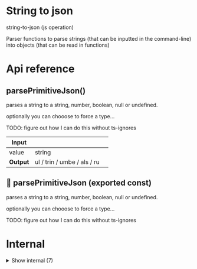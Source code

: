 # String to json

string-to-json (js operation)

Parser functions to parse strings (that can be inputted in the command-line) into objects (that can be read in functions)




# Api reference

## parsePrimitiveJson()

parses a string to a string, number, boolean, null or undefined.

optionally you can chooose to force a type...

TODO: figure out how I can do this without ts-ignores


| Input      |    |    |
| ---------- | -- | -- |
| value | string |  |
| **Output** | ul / trin / umbe / als / ru   |    |



## 📄 parsePrimitiveJson (exported const)

parses a string to a string, number, boolean, null or undefined.

optionally you can chooose to force a type...

TODO: figure out how I can do this without ts-ignores

# Internal

<details><summary>Show internal (7)</summary>
  
  # objectStringToJson()

takes an object string and parses it to JSON

Instead of requiring objects to be in JSON format, they can be in the following format:

key1: value, key2: another value, key3: 9, key4: false, key5: null, key6: { subkey: true, subkey2: 0 }

NB: you can have objects in parameters of objects by surrounding the same syntax with `{` and `}`


| Input      |    |    |
| ---------- | -- | -- |
| string | string |  |
| **Output** | {  }   |    |



## parseIfJson()

if it's a string with a parsable JSON inside, parse it and return the object/array


| Input      |    |    |
| ---------- | -- | -- |
| string | string |  |
| **Output** |    |    |



## stringToJson()

takes any string, and parses it to JSON

if you provide (nested) objects, make sure to use the following format:

key1: value, key2: another value, key3: 9, key4: false, key5: null, key6: { subkey: true, subkey2: 0 }


| Input      |    |    |
| ---------- | -- | -- |
| value | string |  |,| isObject (optional) | boolean |  |
| **Output** |    |    |



## 🔹 JSONValue

## 📄 objectStringToJson (exported const)

takes an object string and parses it to JSON

Instead of requiring objects to be in JSON format, they can be in the following format:

key1: value, key2: another value, key3: 9, key4: false, key5: null, key6: { subkey: true, subkey2: 0 }

NB: you can have objects in parameters of objects by surrounding the same syntax with `{` and `}`


## 📄 parseIfJson (exported const)

if it's a string with a parsable JSON inside, parse it and return the object/array


## 📄 stringToJson (exported const)

takes any string, and parses it to JSON

if you provide (nested) objects, make sure to use the following format:

key1: value, key2: another value, key3: 9, key4: false, key5: null, key6: { subkey: true, subkey2: 0 }
  </details>

